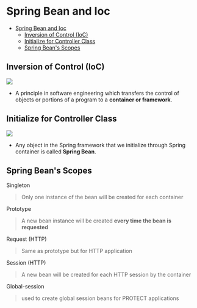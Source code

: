 # Spring Bean and Ioc

- [Spring Bean and Ioc](#spring-bean-and-ioc)
  - [Inversion of Control (IoC)](#inversion-of-control-ioc)
  - [Initialize for Controller Class](#initialize-for-controller-class)
  - [Spring Bean's Scopes](#spring-beans-scopes)
## Inversion of Control (IoC)

![](https://i.imgur.com/qj21dCd.png)
- A principle in software engineering which transfers the control of objects or portions of a program to a **container or framework**.

## Initialize for Controller Class

![](https://i.imgur.com/8mbxEiD.png)
- Any object in the Spring framework that we initialize through Spring container is called **Spring Bean**.

## Spring Bean's Scopes

Singleton 
> Only one instance of the bean will be created for each container

Prototype 
> A new bean instance will be created **every time the bean is requested**

Request (HTTP)
> Same as prototype but for HTTP application 

Session (HTTP)
> A new bean will be created for each HTTP session by the container

Global-session
> used to create global session beans for PROTECT applications

